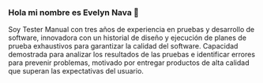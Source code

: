### Hola mi nombre es Evelyn Nava  👋


Soy Tester Manual con tres años de experiencia en pruebas y desarrollo de software, innovadora con un historial de diseño y ejecución de planes de prueba exhaustivos para garantizar la calidad del software. Capacidad demostrada para analizar los resultados de las pruebas e identificar errores para prevenir problemas, motivado por entregar productos de alta calidad que superan las expectativas del usuario.
<!--
**NavitaEve/NavitaEve** is a ✨ _special_ ✨ repository because its `README.md` (this file) appears on your GitHub profile


-->
